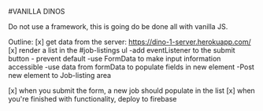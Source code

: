 #VANILLA DINOS

Do not use a framework, this is going do be done all with vanilla JS.

Outline:
[x] get data from the server: https://dino-1-server.herokuapp.com/
[x] render a list in the #job-listings ul
    -add eventListener to the submit button - prevent default
    -use FormData to make input information accessible 
    -use data from formData to populate fields in new element
    -Post new element to Job-listing area 

[x] when you submit the form, a new job should populate in the list
[x] when you're finished with functionality, deploy to firebase